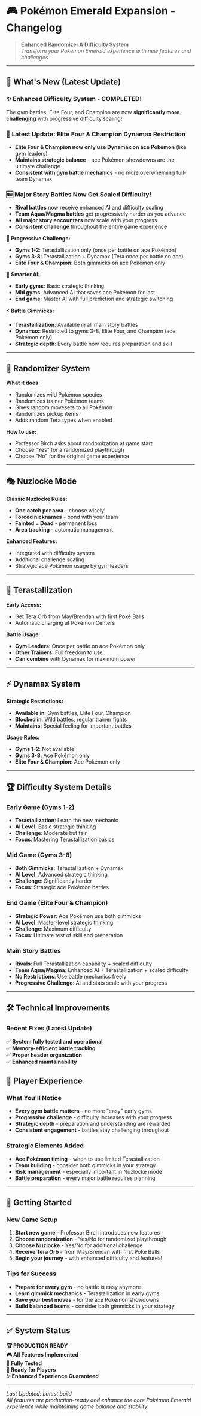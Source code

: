# 🎮 Pokémon Emerald Expansion - Changelog

> **Enhanced Randomizer & Difficulty System**  
> *Transform your Pokémon Emerald experience with new features and challenges*

---

## 🚀 **What's New (Latest Update)**

### ✨ **Enhanced Difficulty System - COMPLETED!**
The gym battles, Elite Four, and Champion are now **significantly more challenging** with progressive difficulty scaling!

### 🔄 **Latest Update: Elite Four & Champion Dynamax Restriction**
- **Elite Four & Champion now only use Dynamax on ace Pokémon** (like gym leaders)
- **Maintains strategic balance** - ace Pokémon showdowns are the ultimate challenge
- **Consistent with gym battle mechanics** - no more overwhelming full-team Dynamax

### 🆕 **Major Story Battles Now Get Scaled Difficulty!**
- **Rival battles** now receive enhanced AI and difficulty scaling
- **Team Aqua/Magma battles** get progressively harder as you advance
- **All major story encounters** now scale with your progress
- **Consistent challenge** throughout the entire game experience

**🎯 Progressive Challenge:**
- **Gyms 1-2**: Terastallization only (once per battle on ace Pokémon)
- **Gyms 3-8**: Terastallization + Dynamax (Tera once per battle on ace)
- **Elite Four & Champion**: Both gimmicks on ace Pokémon only

**🧠 Smarter AI:**
- **Early gyms**: Basic strategic thinking
- **Mid gyms**: Advanced AI that saves ace Pokémon for last
- **End game**: Master AI with full prediction and strategic switching

**⚡ Battle Gimmicks:**
- **Terastallization**: Available in all main story battles
- **Dynamax**: Restricted to gyms 3-8, Elite Four, and Champion (ace Pokémon only)
- **Strategic depth**: Every battle now requires preparation and skill

---

## 🎲 **Randomizer System**

**What it does:**
- Randomizes wild Pokémon species
- Randomizes trainer Pokémon teams
- Gives random movesets to all Pokémon
- Randomizes pickup items
- Adds random Tera types when enabled

**How to use:**
- Professor Birch asks about randomization at game start
- Choose "Yes" for a randomized playthrough
- Choose "No" for the original game experience

---

## 🎭 **Nuzlocke Mode**

**Classic Nuzlocke Rules:**
- **One catch per area** - choose wisely!
- **Forced nicknames** - bond with your team
- **Fainted = Dead** - permanent loss
- **Area tracking** - automatic management

**Enhanced Features:**
- Integrated with difficulty system
- Additional challenge scaling
- Strategic ace Pokémon usage by gym leaders

---

## 🔮 **Terastallization**

**Early Access:**
- Get Tera Orb from May/Brendan with first Poké Balls
- Automatic charging at Pokémon Centers

**Battle Usage:**
- **Gym Leaders**: Once per battle on ace Pokémon only
- **Other Trainers**: Full freedom to use
- **Can combine** with Dynamax for maximum power

---

## ⚡ **Dynamax System**

**Strategic Restrictions:**
- **Available in**: Gym battles, Elite Four, Champion
- **Blocked in**: Wild battles, regular trainer fights
- **Maintains**: Special feeling for important battles

**Usage Rules:**
- **Gyms 1-2**: Not available
- **Gyms 3-8**: Ace Pokémon only
- **Elite Four & Champion**: Ace Pokémon only

---

## 🏆 **Difficulty System Details**

### **Early Game (Gyms 1-2)**
- **Terastallization**: Learn the new mechanic
- **AI Level**: Basic strategic thinking
- **Challenge**: Moderate but fair
- **Focus**: Mastering Terastallization basics

### **Mid Game (Gyms 3-8)**
- **Both Gimmicks**: Terastallization + Dynamax
- **AI Level**: Advanced strategic thinking
- **Challenge**: Significantly harder
- **Focus**: Strategic ace Pokémon battles

### **End Game (Elite Four & Champion)**
- **Strategic Power**: Ace Pokémon use both gimmicks
- **AI Level**: Master-level strategic thinking
- **Challenge**: Maximum difficulty
- **Focus**: Ultimate test of skill and preparation

### **Main Story Battles**
- **Rivals**: Full Terastallization capability + scaled difficulty
- **Team Aqua/Magma**: Enhanced AI + Terastallization + scaled difficulty
- **No Restrictions**: Use battle mechanics freely
- **Progressive Challenge**: AI and stats scale with your progress

---

## 🛠️ **Technical Improvements**

### **Recent Fixes (Latest Update)**
✅ **System fully tested and operational**  
✅ **Memory-efficient battle tracking**  
✅ **Proper header organization**  
✅ **Enhanced maintainability**  


## 🎯 **Player Experience**

### **What You'll Notice**
- **Every gym battle matters** - no more "easy" early gyms
- **Progressive challenge** - difficulty increases with your progress
- **Strategic depth** - preparation and understanding are rewarded
- **Consistent engagement** - battles stay challenging throughout

### **Strategic Elements Added**
- **Ace Pokémon timing** - when to use limited Terastallization
- **Team building** - consider both gimmicks in your strategy
- **Risk management** - especially important in Nuzlocke mode
- **Battle preparation** - every major battle requires planning

---

## 🚀 **Getting Started**

### **New Game Setup**
1. **Start new game** - Professor Birch introduces new features
2. **Choose randomization** - Yes/No for randomized playthrough
3. **Choose Nuzlocke** - Yes/No for additional challenge
4. **Receive Tera Orb** - from May/Brendan with first Poké Balls
5. **Begin your journey** - with enhanced difficulty and features!

### **Tips for Success**
- **Prepare for every gym** - no battle is easy anymore
- **Learn gimmick mechanics** - Terastallization in early gyms
- **Save your best moves** - for the ace Pokémon showdowns
- **Build balanced teams** - consider both gimmicks in your strategy

---

## ✅ **System Status**

**🏆 PRODUCTION READY**  
**🎮 All Features Implemented**  
**🧪 Fully Tested**  
**🚀 Ready for Players**  
**✨ Enhanced Experience Guaranteed**

---

*Last Updated: Latest build*  
*All features are production-ready and enhance the core Pokémon Emerald experience while maintaining game balance and stability.*